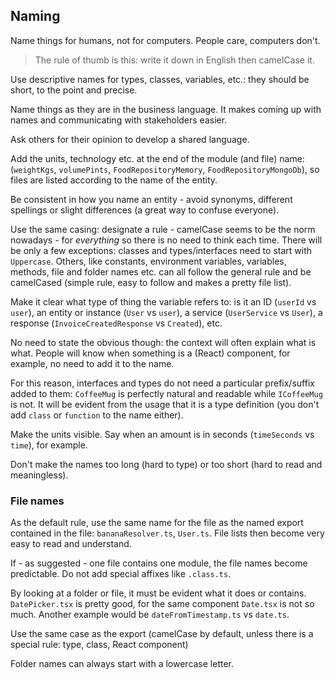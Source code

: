 ## Naming

Name things for humans, not for computers. People care, computers don't.

> The rule of thumb is this: write it down in English then camelCase it.

Use descriptive names for types, classes, variables, etc.: they should be short, to the point and precise.

Name things as they are in the business language. It makes coming up with names and communicating with stakeholders easier.

Ask others for their opinion to develop a shared language.

Add the units, technology etc. at the end of the module (and file) name: (`weightKgs`, `volumePints`, `FoodRepositoryMemory`, `FoodRepositoryMongoDb`), so files are listed according to the name of the entity.

Be consistent in how you name an entity - avoid synonyms, different spellings or slight differences (a great way to confuse everyone).

Use the same casing: designate a rule - camelCase seems to be the norm nowadays - for *everything* so there is no need to think each time. There will be only a few exceptions: classes and types/interfaces need to start with `Uppercase`. Others, like constants, environment variables, variables, methods, file and folder names etc. can all follow the general rule and be camelCased (simple rule, easy to follow and makes a pretty file list).

Make it clear what type of thing the variable refers to: is it an ID (`userId` vs `user`), an entity or instance (`User` vs `user`), a service (`UserService` vs `User`), a response (`InvoiceCreatedResponse` vs `Created`), etc.

No need to state the obvious though: the context will often explain what is what. People will know when something is a (React) component, for example, no need to add it to the name.

For this reason, interfaces and types do not need a particular prefix/suffix added to them: `CoffeeMug` is perfectly natural and readable while `ICoffeeMug` is not. It will be evident from the usage that it is a type definition (you don't add `class` or `function` to the name either).

Make the units visible. Say when an amount is in seconds (`timeSeconds` vs `time`), for example.

Don't make the names too long (hard to type) or too short (hard to read and meaningless).

### File names

As the default rule, use the same name for the file as the named export contained in the file: `bananaResolver.ts`, `User.ts`. File lists then become very easy to read and understand.

If - as suggested - one file contains one module, the file names become predictable. Do not add special affixes like `.class.ts`.

By looking at a folder or file, it must be evident what it does or contains. `DatePicker.tsx` is pretty good, for the same component `Date.tsx` is not so much. Another example would be `dateFromTimestamp.ts` vs `date.ts`.

Use the same case as the export (camelCase by default, unless there is a special rule: type, class, React component)

Folder names can always start with a lowercase letter.
